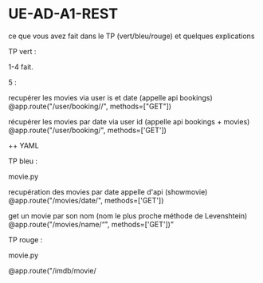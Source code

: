 # UE-AD-A1-REST

ce que vous avez fait dans le TP (vert/bleu/rouge) et quelques explications

TP vert :

1-4 fait.

5 : 

recupérer les movies via user is et date (appelle api bookings)
@app.route("/user/booking/<userId>/<date>", methods=["GET"])

récupérer les movies par date via user id (appelle api bookings + movies)
@app.route("/user/booking/<userid>", methods=['GET'])

++ YAML

TP bleu :

movie.py

recupération des movies par date appelle d'api (showmovie)
@app.route("/movies/date/<date>", methods=['GET'])

get un movie par son nom (nom le plus proche méthode de Levenshtein)
@app.route("/movies/name/<q>", methods=['GET'])


TP rouge :

movie.py

@app.route("/imdb/movie/<title>", methods=["GET"])

@app.route("/imdb/trailer/<movieId>", methods=["GET"])


instructions pour lancer nos codes avec Docker Compose

nous n'avons pas utilisé docker.

instructions pour lancer nos codes avec PyCharm

run les quatres fichiers .py movie,user,booking,showtime


